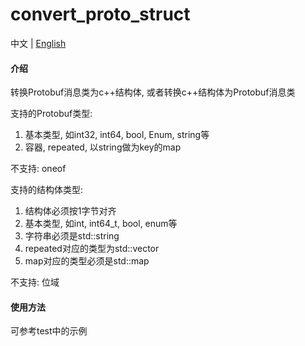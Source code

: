 # convert_proto_struct

中文 | [English](./README.en-US.md)

#### 介绍
转换Protobuf消息类为c++结构体, 或者转换c++结构体为Protobuf消息类

支持的Protobuf类型:
1. 基本类型, 如int32, int64, bool, Enum, string等
2. 容器, repeated, 以string做为key的map

不支持: oneof

支持的结构体类型:
1. 结构体必须按1字节对齐
2. 基本类型, 如int, int64_t, bool, enum等
3. 字符串必须是std::string
4. repeated对应的类型为std::vector
5. map对应的类型必须是std::map

不支持: 位域

#### 使用方法
可参考test中的示例

